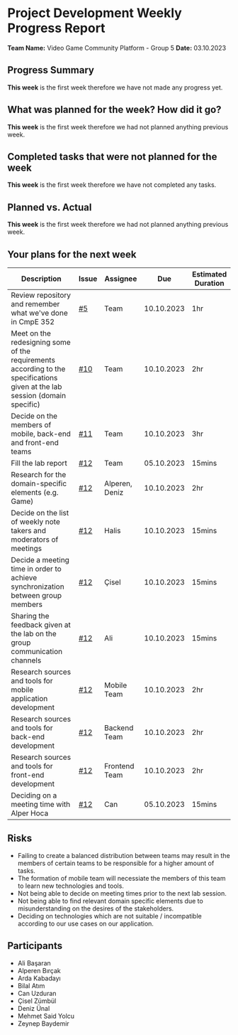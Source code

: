 # Project Development Weekly Progress Report

**Team Name:** Video Game Community Platform - Group 5
**Date:** 03.10.2023

## Progress Summary
**This week** is the first week therefore we have not made any progress yet.

## What was planned for the week? How did it go?

**This week** is the first week therefore we had not planned anything previous week.


## Completed tasks that were not planned for the week

**This week** is the first week therefore we have not completed any tasks.

## Planned vs. Actual
**This week** is the first week therefore we had not planned anything previous week.

## Your plans for the next week
| Description | Issue | Assignee | Due | Estimated Duration |
| --- | --- | --- | --- | --- |
| Review repository and remember what we've done in CmpE 352 | [#5](#) | Team | 10.10.2023 | 1hr |
| Meet on the redesigning some of the requirements according to the specifications given at the lab session (domain specific) | [#10](#) | Team | 10.10.2023 | 2hr |
| Decide on the members of mobile, back-end and front-end teams | [#11](#) | Team | 10.10.2023 | 3hr |
| Fill the lab report | [#12](#) | Team | 05.10.2023 | 15mins |
| Research for the domain-specific elements (e.g. Game) | [#12](#) | Alperen, Deniz | 10.10.2023 | 2hr |
| Decide on the list of weekly note takers and moderators of meetings | [#12](#) | Halis | 10.10.2023 | 15mins |
| Decide a meeting time in order to achieve synchronization between group members | [#12](#) | Çisel | 10.10.2023 | 15mins |
| Sharing the feedback given at the lab on the group communication channels | [#12](#) | Ali | 10.10.2023 | 15mins |
| Research sources and tools for mobile application development | [#12](#) | Mobile Team | 10.10.2023 | 2hr |
| Research sources and tools for back-end development | [#12](#) | Backend Team | 10.10.2023 | 2hr |
| Research sources and tools for front-end development | [#12](#) | Frontend Team | 10.10.2023 | 2hr |
| Deciding on a meeting time with Alper Hoca | [#12](#) | Can | 05.10.2023 | 15mins |



## Risks
- Failing to create a balanced distribution between teams may result in the members of certain teams to be responsible for a higher amount of tasks.
- The formation of mobile team will necessiate the members of this team to learn new technologies and tools.
- Not being able to decide on meeting times prior to the next lab session.
- Not being able to find relevant domain specific elements due to misunderstanding on the desires of the stakeholders.
- Deciding on technologies which are not suitable / incompatible according to our use cases on our application. 

## Participants
- Ali Başaran
- Alperen Bırçak
- Arda Kabadayı
- Bilal Atım
- Can Uzduran
- Çisel Zümbül
- Deniz Ünal
- Mehmet Said Yolcu
- Zeynep Baydemir

